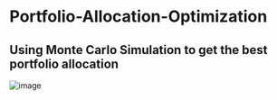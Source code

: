 # Portfolio-Allocation-Optimization
Using Monte Carlo Simulation to get the best portfolio allocation
---------
![image](https://user-images.githubusercontent.com/83842790/147625782-a22d9d19-9a07-4fe9-b5da-a22044577d47.png)

